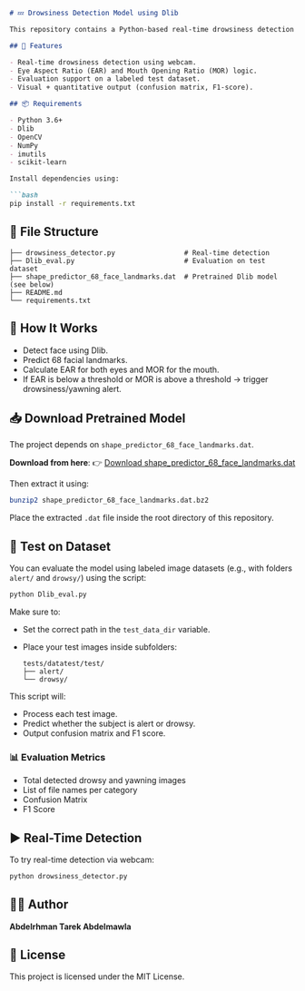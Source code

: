 ````markdown
# 💤 Drowsiness Detection Model using Dlib

This repository contains a Python-based real-time drowsiness detection system using Dlib's facial landmark predictor. It tracks eye and mouth movements to detect signs of fatigue or yawning.

## 🚀 Features

- Real-time drowsiness detection using webcam.
- Eye Aspect Ratio (EAR) and Mouth Opening Ratio (MOR) logic.
- Evaluation support on a labeled test dataset.
- Visual + quantitative output (confusion matrix, F1-score).

## 📦 Requirements

- Python 3.6+
- Dlib
- OpenCV
- NumPy
- imutils
- scikit-learn

Install dependencies using:

```bash
pip install -r requirements.txt
````

## 📁 File Structure

```
├── drowsiness_detector.py                 # Real-time detection
├── Dlib_eval.py                           # Evaluation on test dataset
├── shape_predictor_68_face_landmarks.dat  # Pretrained Dlib model (see below)
├── README.md
└── requirements.txt
```

## 🔧 How It Works

* Detect face using Dlib.
* Predict 68 facial landmarks.
* Calculate EAR for both eyes and MOR for the mouth.
* If EAR is below a threshold or MOR is above a threshold → trigger drowsiness/yawning alert.

## 📥 Download Pretrained Model

The project depends on `shape_predictor_68_face_landmarks.dat`.

**Download from here**:
👉 [Download shape\_predictor\_68\_face\_landmarks.dat](http://dlib.net/files/shape_predictor_68_face_landmarks.dat.bz2)

Then extract it using:

```bash
bunzip2 shape_predictor_68_face_landmarks.dat.bz2
```

Place the extracted `.dat` file inside the root directory of this repository.

## 🧪 Test on Dataset

You can evaluate the model using labeled image datasets (e.g., with folders `alert/` and `drowsy/`) using the script:

```bash
python Dlib_eval.py
```

Make sure to:

* Set the correct path in the `test_data_dir` variable.
* Place your test images inside subfolders:

  ```
  tests/datatest/test/
  ├── alert/
  └── drowsy/
  ```

This script will:

* Process each test image.
* Predict whether the subject is alert or drowsy.
* Output confusion matrix and F1 score.

### 📊 Evaluation Metrics

* Total detected drowsy and yawning images
* List of file names per category
* Confusion Matrix
* F1 Score

## ▶️ Real-Time Detection

To try real-time detection via webcam:

```bash
python drowsiness_detector.py
```

## 👨‍💻 Author

**Abdelrhman Tarek Abdelmawla**

## 📝 License

This project is licensed under the MIT License.

```
